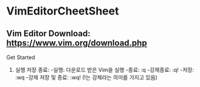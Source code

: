 # VimEditorCheetSheet
Vim Editor Download: https://www.vim.org/download.php
---------
Get Started
1. 실행 저장 종료: 
-실행: 다운로드 받은 Vim을 실행
-종료: :q
-강제종료: :q!
-저장: :wq
-강제 저장 및 종료: :wq!
(!는 강제라는 의미를 가지고 있음)
